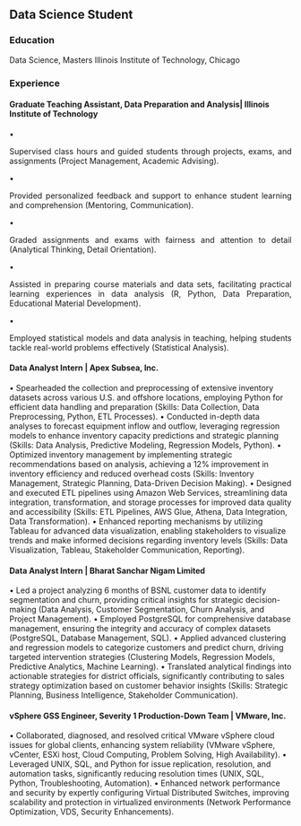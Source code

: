 ## Data Science Student

### Education
Data Science, Masters
Illinois Institute of Technology, Chicago

### Experience
#### Graduate Teaching Assistant, Data Preparation and Analysis| Illinois Institute of Technology     
•	<p style="text-align:justify">Supervised class hours and guided students through projects, exams, and assignments (Project Management, Academic Advising).</p>
•	<p style="text-align:justify">Provided personalized feedback and support to enhance student learning and comprehension (Mentoring, Communication).</p>
•	<p style="text-align:justify">Graded assignments and exams with fairness and attention to detail (Analytical Thinking, Detail Orientation).</p>
•	<p style="text-align:justify">Assisted in preparing course materials and data sets, facilitating practical learning experiences in data analysis (R, Python, Data Preparation, Educational Material Development).</p>
•	<p style="text-align:justify">Employed statistical models and data analysis in teaching, helping students tackle real-world problems effectively (Statistical Analysis).</p>


#### <p style="text-align:justify">Data Analyst Intern | Apex Subsea, Inc.	          
•	 Spearheaded the collection and preprocessing of extensive inventory datasets across various U.S. and offshore locations, employing Python for efficient data handling and preparation (Skills: Data Collection, Data Preprocessing, Python, ETL Processes).
•	Conducted in-depth data analyses to forecast equipment inflow and outflow, leveraging regression models to enhance inventory capacity predictions and strategic planning (Skills: Data Analysis, Predictive Modeling, Regression Models, Python).
•	Optimized inventory management by implementing strategic recommendations based on analysis, achieving a 12% improvement in inventory efficiency and reduced overhead costs (Skills: Inventory Management, Strategic Planning, Data-Driven Decision Making).
•	Designed and executed ETL pipelines using Amazon Web Services, streamlining data integration, transformation, and storage processes for improved data quality and accessibility (Skills: ETL Pipelines, AWS Glue, Athena, Data Integration, Data Transformation).
•	Enhanced reporting mechanisms by utilizing Tableau for advanced data visualization, enabling stakeholders to visualize trends and make informed decisions regarding inventory levels (Skills: Data Visualization, Tableau, Stakeholder Communication, Reporting).</p>

#### <p style="text-align:justify">Data Analyst Intern | Bharat Sanchar Nigam Limited	                                                   
•	Led a project analyzing 6 months of BSNL customer data to identify segmentation and churn, providing critical insights for strategic decision-making (Data Analysis, Customer Segmentation, Churn Analysis, and Project Management).
•	Employed PostgreSQL for comprehensive database management, ensuring the integrity and accuracy of complex datasets (PostgreSQL, Database Management, SQL).
•	Applied advanced clustering and regression models to categorize customers and predict churn, driving targeted intervention strategies (Clustering Models, Regression Models, Predictive Analytics, Machine Learning).
•	Translated analytical findings into actionable strategies for district officials, significantly contributing to sales strategy optimization based on customer behavior insights (Skills: Strategic Planning, Business Intelligence, Stakeholder Communication).</p>

#### <p style="text-align:justify">vSphere GSS Engineer, Severity 1 Production-Down Team | VMware, Inc.	                                                      
•	Collaborated, diagnosed, and resolved critical VMware vSphere cloud issues for global clients, enhancing system reliability (VMware vSphere, vCenter, ESXi host, Cloud Computing, Problem Solving, High Availability).
•	Leveraged UNIX, SQL, and Python for issue replication, resolution, and automation tasks, significantly reducing resolution times (UNIX, SQL, Python, Troubleshooting, Automation).
•	Enhanced network performance and security by expertly configuring Virtual Distributed Switches, improving scalability and protection in virtualized environments (Network Performance Optimization, VDS, Security Enhancements).</p>




